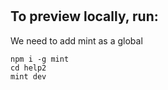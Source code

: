 
# 

## To preview locally, run:

We need to add mint as a global 

```
npm i -g mint
cd help2
mint dev
```


